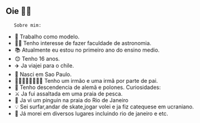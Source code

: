 ## Oie 👋🏻
       Sobre mim:
- 👠 Trabalho como modelo.
- 👩‍🎓 Tenho interesse de fazer faculdade de astronomia.
- 📚 Atualmente eu estou no primeiro ano do ensino medio.
- 😊 Tenho 16 anos.
- ✈️ Ja viajei para o chile.
- 👶 Nasci em Sao Paulo.
- 👨🏻‍👩🏻‍👧🏻‍👦🏻 Tenho um irmão e uma irmã por parte de pai.
- 🙂 Tenho descendencia de alemã e polones.
           Curiosidades:
- ⚔️ Ja fui assaltada em uma praia de pesca.
- 🐧 Ja vi um pinguin na praia do Rio de Janeiro
- 💡 Sei surfar,andar de skate,jogar volei e ja fiz catequese em ucraniano.
- 🍄 Já morei em diversos lugares incluindo rio de janeiro e etc.
